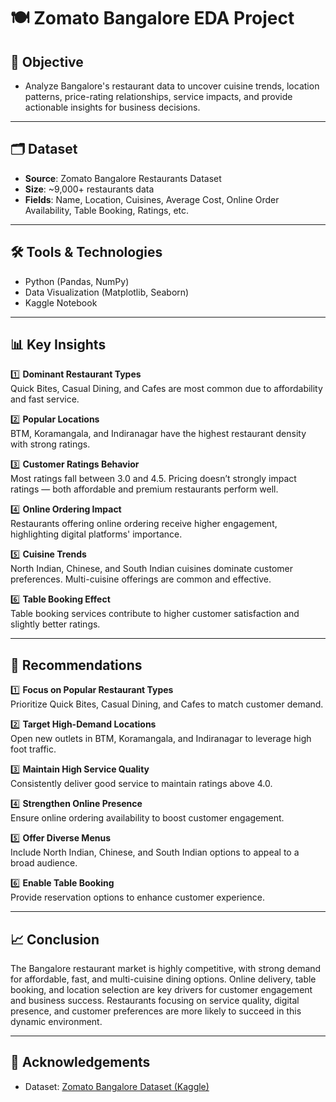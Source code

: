
# 🍽️ Zomato Bangalore EDA Project

## 📌 Objective

- Analyze Bangalore's restaurant data to uncover cuisine trends, location patterns, price-rating relationships, service impacts, and provide actionable insights for business decisions.

---

## 🗂️ Dataset

- **Source**: Zomato Bangalore Restaurants Dataset
- **Size**: ~9,000+ restaurants data
- **Fields**: Name, Location, Cuisines, Average Cost, Online Order Availability, Table Booking, Ratings, etc.

---

## 🛠️ Tools & Technologies

- Python (Pandas, NumPy)
- Data Visualization (Matplotlib, Seaborn)
- Kaggle Notebook

---

## 📊 Key Insights

1️⃣ **Dominant Restaurant Types**  
Quick Bites, Casual Dining, and Cafes are most common due to affordability and fast service.

2️⃣ **Popular Locations**  
BTM, Koramangala, and Indiranagar have the highest restaurant density with strong ratings.

3️⃣ **Customer Ratings Behavior**  
Most ratings fall between 3.0 and 4.5. Pricing doesn’t strongly impact ratings — both affordable and premium restaurants perform well.

4️⃣ **Online Ordering Impact**  
Restaurants offering online ordering receive higher engagement, highlighting digital platforms' importance.

5️⃣ **Cuisine Trends**  
North Indian, Chinese, and South Indian cuisines dominate customer preferences. Multi-cuisine offerings are common and effective.

6️⃣ **Table Booking Effect**  
Table booking services contribute to higher customer satisfaction and slightly better ratings.

---

## 📌 Recommendations

1️⃣ **Focus on Popular Restaurant Types**  
Prioritize Quick Bites, Casual Dining, and Cafes to match customer demand.

2️⃣ **Target High-Demand Locations**  
Open new outlets in BTM, Koramangala, and Indiranagar to leverage high foot traffic.

3️⃣ **Maintain High Service Quality**  
Consistently deliver good service to maintain ratings above 4.0.

4️⃣ **Strengthen Online Presence**  
Ensure online ordering availability to boost customer engagement.

5️⃣ **Offer Diverse Menus**  
Include North Indian, Chinese, and South Indian options to appeal to a broad audience.

6️⃣ **Enable Table Booking**  
Provide reservation options to enhance customer experience.

---

## 📈 Conclusion

The Bangalore restaurant market is highly competitive, with strong demand for affordable, fast, and multi-cuisine dining options. Online delivery, table booking, and location selection are key drivers for customer engagement and business success. Restaurants focusing on service quality, digital presence, and customer preferences are more likely to succeed in this dynamic environment.

---

## 🔗 Acknowledgements

- Dataset: [Zomato Bangalore Dataset (Kaggle)](https://www.kaggle.com/datasets)

